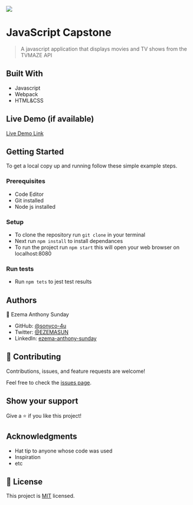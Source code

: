 ![](https://img.shields.io/badge/Microverse-blueviolet)

# JavaScript Capstone

> A javascript application that displays movies and TV shows from the TVMAZE API

## Built With

- Javascript
- Webpack
- HTML&CSS

## Live Demo (if available)

[Live Demo Link](https://livedemo.com)

## Getting Started

To get a local copy up and running follow these simple example steps.

### Prerequisites

- Code Editor
- Git installed
- Node js installed

### Setup

- To clone the repository run `git clone` in your terminal
- Next run `npm install` to install dependances
- To run the project run `npm start` this will open your web browser on localhost:8080

### Run tests

- Run `npm tets` to jest test results

## Authors

👤 Ezema Anthony Sunday

- GitHub: [@sonyco-4u](https://github.com/sonyco-4u)
- Twitter: [@EZEMASUN](https://twitter.com/EZEMASUN)
- LinkedIn: [ezema-anthony-sunday](https://www.linkedin.com/in/ezema-anthony-sunday-9180a3157)


## 🤝 Contributing

Contributions, issues, and feature requests are welcome!

Feel free to check the [issues page](../../issues/).

## Show your support

Give a ⭐️ if you like this project!

## Acknowledgments

- Hat tip to anyone whose code was used
- Inspiration
- etc

## 📝 License

This project is [MIT](./MIT.md) licensed.
